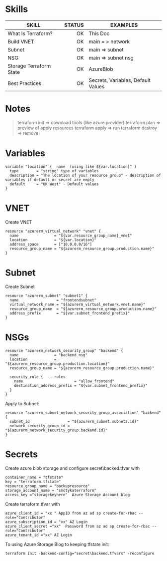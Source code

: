 # Skills

| SKILL                   | STATUS | EXAMPLES                           |
| ----------------------- | -----: | ---------------------------------- |
| What Is Terraform?      |     OK | This Doc                           |
| Build VNET              |     OK | main  = > network                  |
| Subnet                  |     OK | main => subnet                     |
| NSG                     |     OK | main => subnet nsg                 |
| Storage Terraform State |     OK | AzureBlob                          |
| Best Practices          |     OK | Secrets, Variables, Default Values |

# Notes 

>terraform init => download tools (like azure provider)
terraform plan => preview of apply resources
terraform apply => run
terraform destroy => remove

# Variables
```
variable "location" {  name  (using like ${var.location}" )
  type        = "string" type of variables 
  description = "The location of your resource group" - description of variables if default or secret are empty
  default     = "UK West" - Default values
}
```

# VNET
Create VNET
```
resource "azurerm_virtual_network" "vnet" {
  name                = "${var.resource_group_name}_vnet"
  location            = "${var.location}"
  address_space       = ["10.0.0.0/16"]
  resource_group_name = "${azurerm_resource_group.production.name}"
}
```

# Subnet
Create Subnet
```
resource "azurerm_subnet" "subnet1" {
  name                 = "frontendsubnet"
  virtual_network_name = "${azurerm_virtual_network.vnet.name}"
  resource_group_name  = "${azurerm_resource_group.production.name}"
  address_prefix       = "${var.subnet_frontend_prefix}" 
}
```
# NSGs
```
resource "azurerm_network_security_group" "backend" {
  name                = "backend_nsg"
  location            = "${azurerm_resource_group.production.location}"
  resource_group_name = "${azurerm_resource_group.production.name}"

  security_rule {  -- rules
    name                       = "allow_frontend"
    destination_address_prefix = "${var.subnet_frontend_prefix}"
  }
}
```
Apply to Subnet:

```
resource "azurerm_subnet_network_security_group_association" "backend" {
  subnet_id                 = "${azurerm_subnet.subnet2.id}"
  network_security_group_id = "${azurerm_network_security_group.backend.id}"
}
```
# Secrets

Create azure blob storage and configure secret\backed.tfvar with

```
container_name = "tfstate"
key = "terraform.tfstate"
resource_group_name = "backupresource"
storage_account_name = "smotykaterraform"
access_key ="storagekeyhere"  Azure Storage Account blog
```

Create terraform.tfvar with 

```
azure_client_id = "xx " AppID from az ad sp create-for-rbac --role="Contributor"
azure_subscription_id = "xx" AZ Login
azure_client_secret ="xx"  Password from az ad sp create-for-rbac --role="Contributor"
azure_tenant_id ="xx" AZ Login
```
To using Azure Storage Blog to keeping tfstate init:
```
terraform init -backend-config="secret\backend.tfvars" -reconfigure
```